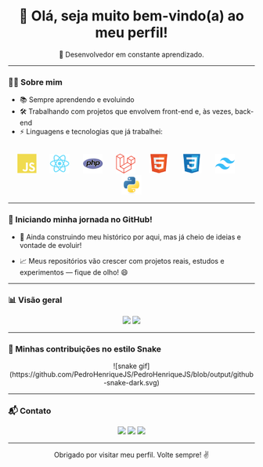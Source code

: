 <!-- README.md personalizado para perfil GitHub -->

<h1 align="center">👋 Olá, seja muito bem-vindo(a) ao meu perfil!</h1>

<p align="center">🚀 Desenvolvedor em constante aprendizado.</p>

---

### 🧑‍💻 Sobre mim<br>

- 📚 Sempre aprendendo e evoluindo
- 🛠️ Trabalhando com projetos que envolvem front-end e, às vezes, back-end
- ⚡ Linguagens e tecnologias que já trabalhei:


<div align="center"><br>
  <img alt="Pedro-Js" height="40" width="40" src="https://raw.githubusercontent.com/devicons/devicon/master/icons/javascript/javascript-plain.svg">&nbsp;&nbsp;&nbsp;&nbsp;&nbsp;&nbsp;
  <img alt="Pedro-React" height="40" width="40" src="https://raw.githubusercontent.com/devicons/devicon/master/icons/react/react-original.svg">&nbsp;&nbsp;&nbsp;&nbsp;&nbsp;&nbsp;
  <img alt="Pedro-PHP" height="40" width="40" src="https://raw.githubusercontent.com/devicons/devicon/master/icons/php/php-original.svg">&nbsp;&nbsp;&nbsp;&nbsp;&nbsp;&nbsp;
  <img alt="Pedro-Laravel" height="40" width="40" src="https://raw.githubusercontent.com/devicons/devicon/master/icons/laravel/laravel-original.svg">&nbsp;&nbsp;&nbsp;&nbsp;&nbsp;&nbsp;
  <img alt="Pedro-HTML" height="40" width="40" src="https://raw.githubusercontent.com/devicons/devicon/master/icons/html5/html5-original.svg">&nbsp;&nbsp;&nbsp;&nbsp;&nbsp;&nbsp;
  <img alt="Pedro-CSS" height="40" width="40" src="https://raw.githubusercontent.com/devicons/devicon/master/icons/css3/css3-original.svg">&nbsp;&nbsp;&nbsp;&nbsp;&nbsp;&nbsp;
  <img alt="Pedro-Tailwind" height="40" width="40" src="https://raw.githubusercontent.com/devicons/devicon/master/icons/tailwindcss/tailwindcss-original.svg">&nbsp;&nbsp;&nbsp;&nbsp;&nbsp;&nbsp;
  <img alt="Pedro-Python" height="40" width="40" src="https://raw.githubusercontent.com/devicons/devicon/master/icons/python/python-original.svg">
</div>


---

### 🚀 Iniciando minha jornada no GitHub!<br>

- 📌 Ainda construindo meu histórico por aqui, mas já cheio de ideias e vontade de evoluir!

- 📈 Meus repositórios vão crescer com projetos reais, estudos e experimentos — fique de olho! 😄

---

### 📊 Visão geral<br>

<div align="center">
  <img src="https://github-readme-streak-stats.herokuapp.com/?user=PedroHenriqueJS&theme=tokyonight&hide_border=false&locale=pt-br"/>
  <img height="195em" src="https://github-readme-stats.vercel.app/api/top-langs/?username=PedroHenriqueJS&layout=compact&langs_count=8&theme=tokyonight&locale=pt-br"/>
</div>

---

### 🐍 Minhas contribuições no estilo Snake<br>

<div align="center">
  ![snake gif](https://github.com/PedroHenriqueJS/PedroHenriqueJS/blob/output/github-snake-dark.svg)
</div>

---

### 📬 Contato<br>

<p align="center">
  <a href="https://www.linkedin.com/in/pedro-henriquejs" target="_blank"><img src="https://img.shields.io/badge/-LinkedIn-0A66C2?style=for-the-badge&logo=linkedin&logoColor=white"/></a>
  <a href="mailto:pedrohjsdev@gmail.com"><img src="https://img.shields.io/badge/-Email-EA4335?style=for-the-badge&logo=gmail&logoColor=white"/></a>
  <a href="https://discord.com/users/pedrohenriquejs" target="_blank"><img src="https://img.shields.io/badge/-Discord-5865F2?style=for-the-badge&logo=discord&logoColor=white"/></a>
</p>

---

<p align="center">Obrigado por visitar meu perfil. Volte sempre! ✌</p>
